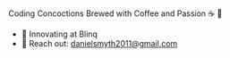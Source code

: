 Coding Concoctions Brewed with Coffee and Passion ☕️ 🚀

- 🔭 Innovating at Blinq
- 📧 Reach out: danielsmyth2011@gmail.com
